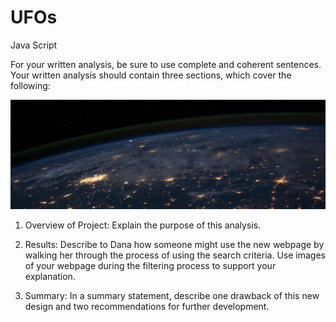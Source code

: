 # UFOs
Java Script



For your written analysis, be sure to use complete and coherent sentences. Your written analysis should contain three sections, which cover the following:

![](./pictures/pic.png)

1. Overview of Project: Explain the purpose of this analysis.

2. Results: Describe to Dana how someone might use the new webpage by walking her through the process of using the search criteria. Use images of your webpage during the filtering process to support your explanation.

3. Summary: In a summary statement, describe one drawback of this new design and two recommendations for further development.